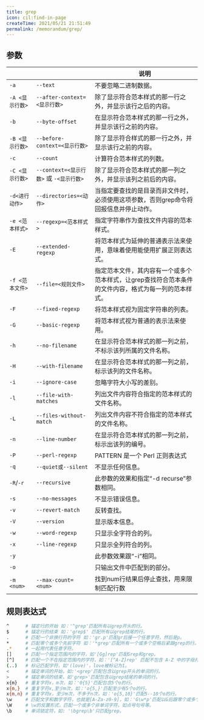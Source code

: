 ```yaml
---
title: grep
icon: cil:find-in-page
createTime: 2021/05/21 21:51:49
permalink: /memorandum/grep/
---
```


## 参数

|                 |                                         | 说明                                                                                                 |
| --------------- | --------------------------------------- | ---------------------------------------------------------------------------------------------------- |
| `-a`            | `--text`                                | 不要忽略二进制数据。                                                                                 |
| `-A <显示行数>` | `--after-context=<显示行数>`            | 除了显示符合范本样式的那一行之外，并显示该行之后的内容。                                             |
| `-b`            | `--byte-offset`                         | 在显示符合范本样式的那一行之外，并显示该行之前的内容。                                               |
| `-B <显示行数>` | `--before-context=<显示行数>`           | 除了显示符合样式的那一行之外，并显示该行之前的内容。                                                 |
| `-c`            | `--count`                               | 计算符合范本样式的列数。                                                                             |
| `-C <显示行数>` | `--context=<显示行数>` 或 `-<显示行数>` | 除了显示符合范本样式的那一列之外，并显示该列之前后的内容。                                           |
| `-d<进行动作>`  | `--directories=<动作>`                  | 当指定要查找的是目录而非文件时，必须使用这项参数，否则grep命令将回报信息并停止动作。                 |
| `-e <范本样式>` | `--regexp=<范本样式>`                   | 指定字符串作为查找文件内容的范本样式。                                                               |
| `-E`            | `--extended-regexp`                     | 将范本样式为延伸的普通表示法来使用，意味着使用能使用扩展正则表达式。                                 |
| `-f <范本文件>` | `--file=<规则文件>`                     | 指定范本文件，其内容有一个或多个范本样式，让grep查找符合范本条件的文件内容，格式为每一列的范本样式。 |
| `-F`            | `--fixed-regexp`                        | 将范本样式视为固定字符串的列表。                                                                     |
| `-G`            | `--basic-regexp`                        | 将范本样式视为普通的表示法来使用。                                                                   |
| `-h`            | `--no-filename`                         | 在显示符合范本样式的那一列之前，不标示该列所属的文件名称。                                           |
| `-H`            | `--with-filename`                       | 在显示符合范本样式的那一列之前，标示该列的文件名称。                                                 |
| `-i`            | `--ignore-case`                         | 忽略字符大小写的差别。                                                                               |
| `-l`            | `--file-with-matches`                   | 列出文件内容符合指定的范本样式的文件名称。                                                           |
| `-L`            | `--files-without-match`                 | 列出文件内容不符合指定的范本样式的文件名称。                                                         |
| `-n`            | `--line-number`                         | 在显示符合范本样式的那一列之前，标示出该列的编号。                                                   |
| `-P`            | `--perl-regexp`                         | PATTERN 是一个 Perl 正则表达式                                                                       |
| `-q`            | `--quiet或--silent`                     | 不显示任何信息。                                                                                     |
| `-R`/`-r`       | `--recursive`                           | 此参数的效果和指定“-d recurse”参数相同。                                                             |
| `-s`            | `--no-messages`                         | 不显示错误信息。                                                                                     |
| `-v`            | `--revert-match`                        | 反转查找。                                                                                           |
| `-V`            | `--version`                             | 显示版本信息。                                                                                       |
| `-w`            | `--word-regexp`                         | 只显示全字符合的列。                                                                                 |
| `-x`            | `--line-regexp`                         | 只显示全列符合的列。                                                                                 |
| `-y`            |                                         | 此参数效果跟“-i”相同。                                                                               |
| `-o`            |                                         | 只输出文件中匹配到的部分。                                                                           |
| `-m <num>`      | `--max-count=<num>`                     | 找到num行结果后停止查找，用来限制匹配行数                                                            |

## 规则表达式

```sh :no-line-numbers
^      # 锚定行的开始 如：'^grep'匹配所有以grep开头的行。
$      # 锚定行的结束 如：'grep$' 匹配所有以grep结尾的行。
.      # 匹配一个非换行符的字符 如：'gr.p'匹配gr后接一个任意字符，然后是p。
*      # 匹配零个或多个先前字符 如：'*grep'匹配所有一个或多个空格后紧跟grep的行。
.*     # 一起用代表任意字符。
[]     # 匹配一个指定范围内的字符，如'[Gg]rep'匹配Grep和grep。
[^]    # 匹配一个不在指定范围内的字符，如：'[^A-Z]rep' 匹配不包含 A-Z 中的字母开头，紧跟 rep 的行
(..)   # 标记匹配字符，如'(love)'，love被标记为1。
<      # 锚定单词的开始，如:'<grep'匹配包含以grep开头的单词的行。
>      # 锚定单词的结束，如'grep>'匹配包含以grep结尾的单词的行。
x{m}   # 重复字符x，m次，如：'0{5}'匹配包含5个o的行。
x{m,}  # 重复字符x,至少m次，如：'o{5,}'匹配至少有5个o的行。
x{m,n} # 重复字符x，至少m次，不多于n次，如：'o{5,10}'匹配5--10个o的行。
\w     # 匹配文字和数字字符，也就是[A-Za-z0-9]，如：'G\w*p'匹配以G后跟零个或多个文字或数字字符，然后是p。
\W     # \w的反置形式，匹配一个或多个非单词字符，如点号句号等。
\b     # 单词锁定符，如: '\bgrep\b'只匹配grep。
```
